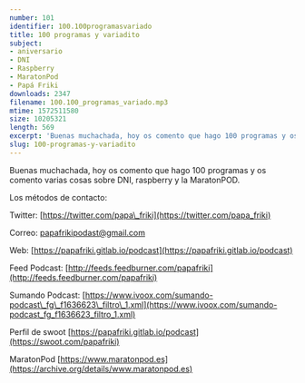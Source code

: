 ```yaml
---
number: 101
identifier: 100.100programasvariado
title: 100 programas y variadito
subject:
- aniversario
- DNI
- Raspberry
- MaratonPod
- Papá Friki
downloads: 2347
filename: 100.100_programas_variado.mp3
mtime: 1572511580
size: 10205321
length: 569
excerpt: 'Buenas muchachada, hoy os comento que hago 100 programas y os comento varias cosas sobre DNI, raspberry y la MaratonPOD.  '
slug: 100-programas-y-variadito
---
```

Buenas muchachada, hoy os comento que hago 100 programas y os comento varias cosas sobre DNI, raspberry y la MaratonPOD.

Los métodos de contacto:

Twitter: [https://twitter.com/papa\_friki](https://twitter.com/papa_friki)

Correo: [papafrikipodast@gmail.com](https://archive.org/details/papafrikipodast@gmail.com)

Web: [https://papafriki.gitlab.io/podcast](https://papafriki.gitlab.io/podcast)

Feed Podcast: [http://feeds.feedburner.com/papafriki](http://feeds.feedburner.com/papafriki)

Sumando Podcast: [https://www.ivoox.com/sumando-podcast\_fg\_f1636623\_filtro\_1.xml](https://www.ivoox.com/sumando-podcast_fg_f1636623_filtro_1.xml)

Perfil de swoot [https://papafriki.gitlab.io/podcast](https://swoot.com/papafriki)

MaratonPod [https://www.maratonpod.es](https://archive.org/details/www.maratonpod.es)